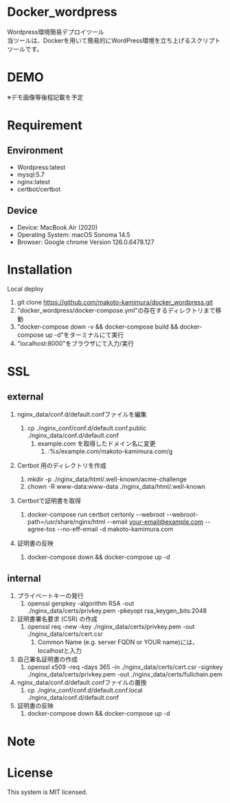 # Docker_wordpress
Wordpress環境簡易デプロイツール  
当ツールは、Dockerを用いて簡易的にWordPress環境を立ち上げるスクリプトツールです。  

# DEMO
 ※デモ画像等後程記載を予定

# Requirement
## Environment
* Wordpress:latest
* mysql:5.7
* nginx:latest
* certbot/certbot

## Device
* Device: MacBook Air (2020)
* Operating System: macOS Sonoma 14.5
* Browser: Google chrome Version 126.0.6478.127

# Installation
Local deploy
1. git clone https://github.com/makoto-kamimura/docker_wordpress.git
2. "docker_wordpress/docker-compose.yml"の存在するディレクトリまで移動
3. "docker-compose down -v && docker-compose build && docker-compose up -d"をターミナルにて実行
4. "localhost:8000"をブラウザにて入力/実行

# SSL
## external
1. nginx_data/conf.d/default.confファイルを編集
    1. cp ./nginx_conf/conf.d/default.conf.public ./nginx_data/conf.d/default.conf
        1. example.com を取得したドメイン名に変更
            1. :%s/example\.com/makoto-kamimura.com/g
2. Certbot 用のディレクトリを作成
    1. mkdir -p ./nginx_data/html/.well-known/acme-challenge
    2. chown -R www-data:www-data ./nginx_data/html/.well-known

3. Certbotで証明書を取得
    1. docker-compose run certbot certonly --webroot --webroot-path=/usr/share/nginx/html --email your-email@example.com --agree-tos --no-eff-email -d makoto-kamimura.com

4. 証明書の反映
    1. docker-compose down && docker-compose up -d

## internal
1. プライベートキーの発行
    1. openssl genpkey -algorithm RSA -out ./nginx_data/certs/privkey.pem -pkeyopt rsa_keygen_bits:2048
2. 証明書署名要求 (CSR) の作成
    1. openssl req -new -key ./nginx_data/certs/privkey.pem -out ./nginx_data/certs/cert.csr
        1. Common Name (e.g. server FQDN or YOUR name)には、localhostと入力
3. 自己署名証明書の作成
    1. openssl x509 -req -days 365 -in ./nginx_data/certs/cert.csr -signkey ./nginx_data/certs/privkey.pem -out ./nginx_data/certs/fullchain.pem
4. nginx_data/conf.d/default.confファイルの置換
    1. cp ./nginx_conf/conf.d/default.conf.local ./nginx_data/conf.d/default.conf
5. 証明書の反映
    1. docker-compose down && docker-compose up -d

# Note

# License
This system is MIT licensed.